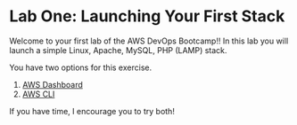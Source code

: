 # Lab One: Launching Your First Stack
Welcome to your first lab of the AWS DevOps Bootcamp!! In this lab you will launch a simple Linux, Apache, MySQL, PHP (LAMP) stack.

You have two options for this exercise.
1. [AWS Dashboard](dashboard.md)
2. [AWS CLI](cli.md)

If you have time, I encourage you to try both!
<!--stackedit_data:
eyJoaXN0b3J5IjpbOTczNDI2MjkzLC0xMTQ2MDM3NDE5LDI2Mz
U5MDM0OCw3MzA5OTgxMTZdfQ==
-->